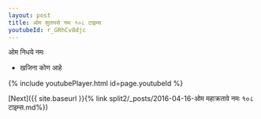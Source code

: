```yaml
---
layout: post
title: ओम सुतापसे नमः १०८ टाइम्स
youtubeId: r_GRhCv8djc
---
```

 
 
 ओम निधये नमः  
 
 -  खजिना कोण आहे 
 
  
 
  
 
 
 
 
 
 


{% include youtubePlayer.html id=page.youtubeId %}
 
[Next]({{ site.baseurl }}{% link  split2/_posts/2016-04-16-ओम महाक्रतावे नमः १०८ टाइम्स.md%})
 
